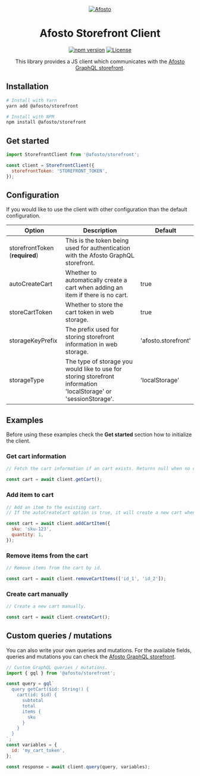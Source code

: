 <p align="center">
  <a href="https://afosto.com"><img src="https://content.afosto.io/5719193282412544/brand/AFO-Logo-compleet-kleur-RGBat4x.png?w=268" alt="Afosto" /></a>
</p>

<h1 align="center">Afosto Storefront Client</h1>

<p align="center">
  <a href="https://www.npmjs.com/package/@afosto/storefront"><img src="https://img.shields.io/npm/v/@afosto/storefront.svg" alt="npm version"></a>
  <a href="https://github.com/afosto/storefront/blob/main/LICENSE"><img src="https://img.shields.io/badge/license-MIT-informational" alt="License"></a>
</p>

<p align="center">This library provides a JS client which communicates with the <a href="https://afosto.app/graphql">Afosto GraphQL storefront</a>.


## Installation

```sh
# Install with Yarn
yarn add @afosto/storefront

# Install with NPM
npm install @afosto/storefront
```

## Get started

```js
import StorefrontClient from '@afosto/storefront';

const client = StorefrontClient({
  storefrontToken: 'STOREFRONT_TOKEN',
});
```

## Configuration

If you would like to use the client with other configuration than the default configuration.

| Option                         | Description                                                                                                      | Default                    |
|--------------------------------|------------------------------------------------------------------------------------------------------------------|----------------------------|
| storefrontToken (**required**) | This is the token being used for authentication with the Afosto GraphQL storefront.                              |  |
| autoCreateCart                 | Whether to automatically create a cart when adding an item if there is no cart.                                  | true                       |                      
| storeCartToken    | Whether to store the cart token in web storage.                                                                  | true |                      |
| storageKeyPrefix | The prefix used for storing storefront information in web storage.                                               | 'afosto.storefront' |
| storageType | The type of storage you would like to use for storing storefront information 'localStorage' or 'sessionStorage'. | 'localStorage' |


## Examples

Before using these examples check the **Get started** section how to initialize the client.

### Get cart information

```js
// Fetch the cart information if an cart exists. Returns null when no cart exists.

const cart = await client.getCart();
```

### Add item to cart

```js
// Add an item to the existing cart. 
// If the autoCreateCart option is true, it will create a new cart when a cart doesn't exist yet.

const cart = await client.addCartItem({
  sku: 'sku-123',
  quantity: 1,
});
```

### Remove items from the cart

```js
// Remove items from the cart by id. 

const cart = await client.removeCartItems(['id_1', 'id_2']);
```

### Create cart manually

```js
// Create a new cart manually.

const cart = await client.createCart();
```

## Custom queries / mutations

You can also write your own queries and mutations. For the available fields, queries and mutations you can check the <a href="https://afosto.app/graphql">Afosto GraphQL storefront</a>.

```js
// Custom GraphQL queries / mutations.
import { gql } from '@afosto/storefront';

const query = gql`
  query getCart($id: String!) {
    cart(id: $id) {
      subtotal
      total
      items {
        sku
      }
    }
  }
`;
const variables = {
  id: 'my_cart_token',
};

const response = await client.query(query, variables);
```



